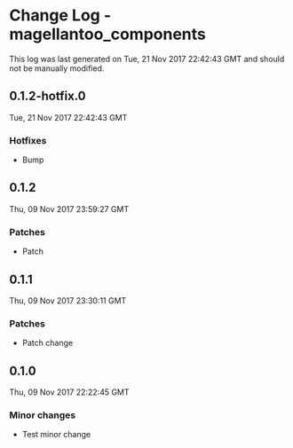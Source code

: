 # Change Log - magellantoo_components

This log was last generated on Tue, 21 Nov 2017 22:42:43 GMT and should not be manually modified.

## 0.1.2-hotfix.0
Tue, 21 Nov 2017 22:42:43 GMT

### Hotfixes

- Bump

## 0.1.2
Thu, 09 Nov 2017 23:59:27 GMT

### Patches

- Patch

## 0.1.1
Thu, 09 Nov 2017 23:30:11 GMT

### Patches

- Patch change

## 0.1.0
Thu, 09 Nov 2017 22:22:45 GMT

### Minor changes

- Test minor change


